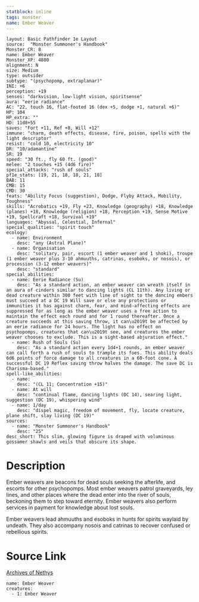 ```yaml
---
statblock: inline
tags: monster
name: Ember Weaver
---
```

```statblock
layout: Basic Pathfinder 1e Layout
source:  "Monster Summoner's Handbook"
Monster_CR: 8
name: Ember Weaver
Monster_XP: 4800
alignment: N
size: Medium
type: outsider
subtype: "(psychopomp, extraplanar)"
INI: +6
perception: +19
senses: "darkvision, low-light vision, spiritsense"
aura: "eerie radiance"
AC: "22, touch 16, flat-footed 16 (dex +5, dodge +1, natural +6)"
HP: 104
HP_extra: ""
HD: 11d8+55
saves: "Fort +11, Ref +8, Will +12"
immune: "charm, death effects, disease, fire, poison, spells with the light descriptor"
resist: "cold 10, electricity 10"
DR: "10/adamantine"
SR: 19
speed: "30 ft., fly 60 ft. (good)"
melee: "2 touches +15 (4d6 fire)"
special_attacks: "rush of souls"
pf1e_stats: [19, 21, 18, 18, 21, 18]
BAB: 11
CMB: 15
CMD: 30
feats: "Ability Focus (suggestion), Dodge, Flyby Attack, Mobility, Toughness"
skills: "Acrobatics +19, Fly +23, Knowledge (geography) +18, Knowledge (planes) +18, Knowledge (religion) +18, Perception +19, Sense Motive +19, Spellcraft +18, Survival +19"
languages: "Abyssal, Celestial, Infernal"
special_qualities: "spirit touch"
ecology:
  - name: Environment
    desc: "any (Astral Plane)"
  - name: Organisation
    desc: "solitary, pair, escort (1 ember weaver and 1 shoki), troupe (1 ember weaver plus 3-10 ahmuuths, catrinas, esoboks, or nosois), or procession (3-12 ember weavers)"
    desc: "standard"
special_abilities:
  - name: Eerie Radiance (Su)
    desc: "As a standard action, an ember weaver can wreath itself in an aura of cinders similar to dancing lights (CL 11th). Any living or dead creature within 300 feet with line of sight to the dancing embers must succeed at a DC 19 Will save or else any protections or immunities it has against charm, fear, and mind-affecting effects are suppressed for as long as the ember weaver uses a free action to maintain the effect each round and for 1 round thereafter. Once a creature succeeds at this saving throw, it can\u2019t be affected by an eerie radiance for 24 hours. The light has no effect on psychopomps, creatures that can\u2019t see, and creatures the ember weaver chooses to exclude. This is a sight-based abjuration effect."
  - name: Rush of Souls (Su)
    desc: "As a standard action every 1d4+1 rounds, an ember weaver can call forth a rush of souls to trample its foes. This ability deals 6d6 points of force damage to all creatures in a 60-foot cone. A successful DC 19 Reflex saving throw halves the damage. The save DC is Charisma-based."
spell-like_abilities:
  - name:
    desc: "(CL 11; Concentration +15)"
  - name: At will
    desc: "continual flame, dancing lights (DC 14), searing light, suggestion (DC 19), whispering wind"
  - name: 1/day
    desc: "dispel magic, freedom of movement, fly, locate creature, plane shift, slay living (DC 19)"
sources:
  - name: "Monster Summoner's Handbook"
    desc: "25"
desc_short: This slim, glowing figure is draped with voluminous gossamer shawls and veils that obscure its shape.
```
# Description
Ember weavers are beacons for dead souls seeking the afterlife, and escorts for other psychopomps. Most ember weavers patrol graveyards, ley lines, and other places where the dead enter into the river of souls, beckoning them to step toward eternity. Ember weavers also perform services in payment for knowledge about lost souls.

 Ember weavers lead ahmuuths and esoboks in hunts for spirits waylaid by undeath. They also accompany nosois and catrinas to recover confused or rebellious spirits.
# Source Link
[Archives of Nethys](https://aonprd.com/MonsterDisplay.aspx?ItemName=Ember%20Weaver)
```encounter-table
name: Ember Weaver
creatures:
  - 1: Ember Weaver
```
